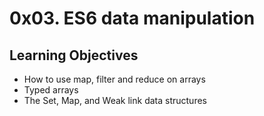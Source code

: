 # 0x03. ES6 data manipulation

## Learning Objectives

- How to use map, filter and reduce on arrays
- Typed arrays
- The Set, Map, and Weak link data structures
